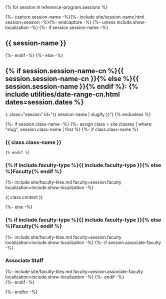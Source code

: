 {% for session in reference-program.sessions %}

{%- capture session-name -%}{%- include site/session-name.html session=session -%}{%- endcapture -%}
{%- unless include.show-localization -%}
    {%- if session.session-name -%}
    <h2 class="session" id="{{ session-name | slugify }}">{{ session-name }}</h2>
    {%- endif -%}
{%- else -%}
## {% if session.session-name-cn %}{{ session.session-name-cn }}{% else %}{{ session.session-name }}{% endif %}: {% include utilities/date-range-cn.html dates=session.dates %}
{: class="session" id="{{ session-name | slugify }}"}
{% endunless %}

{%- if session.class-name -%}
    {%- assign class = site.classes | where: "slug", session.class-name | first %}
    {%- if class.class-name %}
### {{ class.class-name }}
    {% endif %}

<div class="tiles inside-brochure class">
    <h3>{% if include.faculty-type %}{{ include.faculty-type }}{% else %}Faculty{% endif %}</h3>
    {%- include site/faculty-tiles.md faculty=session.faculty localization=include.show-localization -%}
</div>

{{ class.content }}

{%- else -%}
<div class="tiles inside-brochure">
    <h3>{% if include.faculty-type %}{{ include.faculty-type }}{% else %}Faculty{% endif %}</h3>
    {%- include site/faculty-tiles.md faculty=session.faculty localization=include.show-localization -%}
    {%- if session.associate-faculty -%}
    <h3>Associate Staff</h3>
    {%- include site/faculty-tiles.md faculty=session.associate-faculty localization=include.show-localization -%}
    {%- endif -%}
</div>
{%- endif -%}

{%- endfor -%}
